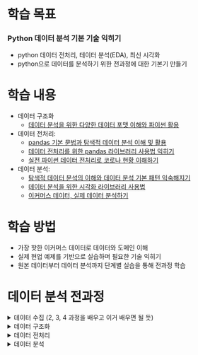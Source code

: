 # 학습 목표
### Python 데이터 분석 기본 기술 익히기
- python 데이터 전처리, 테이터 분석(EDA), 최신 시각화
- python으로 데이터를 분석하기 위한 전과정에 대한 기본기 만들기


# 학습 내용
- 데이터 구조화
  - [데이터 분석을 위한 다양한 데이터 포맷 이해와 파이썬 활용](https://github.com/kimayeon-hub/Python_for_AI/tree/master/Data%20Analysis/data%20formats)
- 데이터 전처리:
  - [pandas 기본 문법과 탐색적 데이터 분석 이해 및 활용](https://github.com/kimayeon-hub/Python_for_AI/tree/master/Data%20Analysis/Pandas%20Basic)
  - [데이터 전처리를 위한 pandas 라이브러리 사용법 익히기](https://github.com/kimayeon-hub/Python_for_AI/tree/master/Data%20Analysis/Pandas%20Library)
  - [실전 파이썬 데이터 전처리로 코로나 현황 이해하기](https://github.com/kimayeon-hub/Python_for_AI/tree/master/Data%20Analysis/Real%20Data%20Processing)
- 데이터 분석:
  - [탐색적 데이터 분석의 이해와 데이터 분석 기본 패턴 익숙해지기](https://github.com/kimayeon-hub/Python_for_AI/blob/master/Data%20Analysis/Pandas%20EDA%20Basic)
  - [데이터 분석을 위한 시각화 라이브러리 사용법](https://github.com/kimayeon-hub/Python_for_AI/tree/master/Data%20Analysis/Using%20the%20Visualization%20Library)
  - [이커머스 데이터, 실제 데이터 분석하기](https://github.com/kimayeon-hub/Python_for_AI/tree/master/Data%20Analysis/E-commerce%20Data%20Analysis)

 
# 학습 방법
- 가장 핫한 이커머스 데이터로 데이터와 도메인 이해
- 실제 현업 예제를 기반으로 실습하며 필요한 기술 익히기
- 원본 데이터부터 데이터 분석까지 단계별 실습을 통해 전과정 학습


# 데이터 분석 전과정
<details>
  <summary>데이터 수집 (2, 3, 4 과정을 배우고 이거 배우면 될 듯) </summary>

  > - 인터넷(크롤링)
  > - 데이터베이스(SQL, NoSQL)
  > - Open API
  > - 파일
</details>

<details>
  <summary>데이터 구조화</summary>

  > - JSON
  > - CSV
  > - XML
  > - Plain Text
</details>

<details>
  <summary>데이터 전처리</summary>

  > - python
  > - pandas
</details>

<details>
  <summary>데이터 분석</summary>

  > - 데이터 분석(EDA)
  > - 데이터 시각화
</details>
